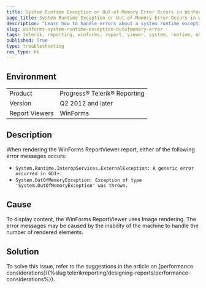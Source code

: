 ```yaml
---
title: System Runtime Exception or Out-of-Memory Error Occurs in WinForms Reports
page_title: System Runtime Exception or Out-of-Memory Error Occurs in WinForms Reports
description: "Learn how to handle errors about a system runtime exception or out-of-memory error when working with the WinForms ReportViewer."
slug: winforms-system-runtime-exception-outofmemory-error
tags: telerik, reporting, winforms, report, viewer, system, runtime, exception, out, of, memory, error, occurs
published: True
type: troubleshooting
res_type: kb
---
```


## Environment

<table>
	<tbody>
		<tr>
			<td>Product</td>
			<td>Progress® Telerik® Reporting</td>
		</tr>
		<tr>
			<td>Version</td>
			<td>Q2 2012 and later</td>
		</tr>
	        <tr>
			<td>Report Viewers</td>
			<td>WinForms</td>
		</tr>
	</tbody>
</table>

## Description

When rendering the WinForms ReportViewer report, either of the following error messages occurs:

* `System.Runtime.InteropServices.ExternalException: A generic error occurred in GDI+.`
* `System.OutOfMemoryException: Exception of type 'System.OutOfMemoryException' was thrown.`

## Cause

To display content, the WinForms ReportViewer uses Image rendering. The error messages may be caused by the inability of the machine to handle the number of rendered elements.

## Solution  

To solve this issue, refer to the suggestions in the article on [performance considerations]({%slug telerikreporting/designing-reports/performance-considerations%}).
